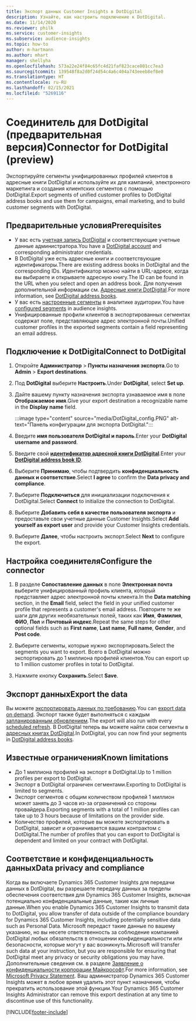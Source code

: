 ```yaml
---
title: Экспорт данных Customer Insights в DotDigital
description: Узнайте, как настроить подключение к DotDigital.
ms.date: 11/14/2020
ms.reviewer: philk
ms.service: customer-insights
ms.subservice: audience-insights
ms.topic: how-to
author: m-hartmann
ms.author: mhart
manager: shellyha
ms.openlocfilehash: 573a22e24f84c65fc4d21faf823cace801cc7ea3
ms.sourcegitcommit: 139548f8a2d0f24d54c4a6c404a743eeeb8ef8e0
ms.translationtype: HT
ms.contentlocale: ru-RU
ms.lasthandoff: 02/15/2021
ms.locfileid: "5269116"
---
```

# <a name="connector-for-dotdigital-preview"></a><span data-ttu-id="719f5-103">Соединитель для DotDigital (предварительная версия)</span><span class="sxs-lookup"><span data-stu-id="719f5-103">Connector for DotDigital (preview)</span></span>

<span data-ttu-id="719f5-104">Экспортируйте сегменты унифицированных профилей клиентов в адресные книги DotDigital и используйте их для кампаний, электронного маркетинга и создания клиентских сегментов с помощью DotDigital.</span><span class="sxs-lookup"><span data-stu-id="719f5-104">Export segments of unified customer profiles to DotDigital address books and use them for campaigns, email marketing, and to build customer segments with DotDigital.</span></span> 

## <a name="prerequisites"></a><span data-ttu-id="719f5-105">Предварительные условия</span><span class="sxs-lookup"><span data-stu-id="719f5-105">Prerequisites</span></span>

-   <span data-ttu-id="719f5-106">У вас есть [учетная запись DotDigital](https://dotdigital.com/) и соответствующие учетные данные администратора.</span><span class="sxs-lookup"><span data-stu-id="719f5-106">You have a [DotDigital account](https://dotdigital.com/) and corresponding administrator credentials.</span></span>
-   <span data-ttu-id="719f5-107">В DotDigital уже есть адресные книги и соответствующие идентификаторы.</span><span class="sxs-lookup"><span data-stu-id="719f5-107">There are existing address books in DotDigital and the corresponding IDs.</span></span> <span data-ttu-id="719f5-108">Идентификатор можно найти в URL-адресе, когда вы выбираете и открываете адресную книгу.</span><span class="sxs-lookup"><span data-stu-id="719f5-108">The ID can be found in the URL when you select and open an address book.</span></span> <span data-ttu-id="719f5-109">Для получения дополнительной информации см. [Адресные книги DotDigital](https://support.dotdigital.com/hc/articles/212211968-Creating-an-address-book).</span><span class="sxs-lookup"><span data-stu-id="719f5-109">For more information, see [DotDigital address books](https://support.dotdigital.com/hc/articles/212211968-Creating-an-address-book).</span></span>
-   <span data-ttu-id="719f5-110">У вас есть [настроенные сегменты](segments.md) в аналитике аудитории.</span><span class="sxs-lookup"><span data-stu-id="719f5-110">You have [configured segments](segments.md) in audience insights.</span></span>
-   <span data-ttu-id="719f5-111">Унифицированные профили клиентов в экспортированных сегментах содержат поле, представляющее адрес электронной почты.</span><span class="sxs-lookup"><span data-stu-id="719f5-111">Unified customer profiles in the exported segments contain a field representing an email address.</span></span>

## <a name="connect-to-dotdigital"></a><span data-ttu-id="719f5-112">Подключение к DotDigital</span><span class="sxs-lookup"><span data-stu-id="719f5-112">Connect to DotDigital</span></span>

1. <span data-ttu-id="719f5-113">Откройте **Администратор** > **Пункты назначения экспорта**.</span><span class="sxs-lookup"><span data-stu-id="719f5-113">Go to **Admin** > **Export destinations**.</span></span>

1. <span data-ttu-id="719f5-114">Под **DotDigital** выберите **Настроить**.</span><span class="sxs-lookup"><span data-stu-id="719f5-114">Under **DotDigital**, select **Set up**.</span></span>

1. <span data-ttu-id="719f5-115">Дайте вашему пункту назначения экспорта узнаваемое имя в поле **Отображаемое имя**.</span><span class="sxs-lookup"><span data-stu-id="719f5-115">Give your export destination a recognizable name in the **Display name** field.</span></span>

   :::image type="content" source="media/DotDigital_config.PNG" alt-text="Панель конфигурации для экспорта DotDigital.":::

1. <span data-ttu-id="719f5-117">Введите **имя пользователя DotDigital и пароль**.</span><span class="sxs-lookup"><span data-stu-id="719f5-117">Enter your **DotDigital username and password**.</span></span>

1. <span data-ttu-id="719f5-118">Введите свой **[идентификатор адресной книги DotDigital](https://support.dotdigital.com/hc/articles/212211968-Creating-an-address-book)**.</span><span class="sxs-lookup"><span data-stu-id="719f5-118">Enter your **[DotDigital address book ID](https://support.dotdigital.com/hc/articles/212211968-Creating-an-address-book)**.</span></span>

1. <span data-ttu-id="719f5-119">Выберите **Принимаю**, чтобы подтвердить **конфиденциальность данных и соответствие**.</span><span class="sxs-lookup"><span data-stu-id="719f5-119">Select **I agree** to confirm the **Data privacy and compliance**.</span></span>

1. <span data-ttu-id="719f5-120">Выберите **Подключиться** для инициализации подключения к DotDigital.</span><span class="sxs-lookup"><span data-stu-id="719f5-120">Select **Connect** to initialize the connection to DotDigital.</span></span>

1. <span data-ttu-id="719f5-121">Выберите **Добавить себя в качестве пользователя экспорта** и предоставьте свои учетные данные Customer Insights.</span><span class="sxs-lookup"><span data-stu-id="719f5-121">Select **Add yourself as export user** and provide your Customer Insights credentials.</span></span>

1. <span data-ttu-id="719f5-122">Выберите **Далее**, чтобы настроить экспорт.</span><span class="sxs-lookup"><span data-stu-id="719f5-122">Select **Next** to configure the export.</span></span>

## <a name="configure-the-connector"></a><span data-ttu-id="719f5-123">Настройка соединителя</span><span class="sxs-lookup"><span data-stu-id="719f5-123">Configure the connector</span></span>

1. <span data-ttu-id="719f5-124">В разделе **Сопоставление данных** в поле **Электронная почта** выберите унифицированный профиль клиента, который представляет адрес электронной почты клиента.</span><span class="sxs-lookup"><span data-stu-id="719f5-124">In the **Data matching** section, in the **Email** field, select the field in your unified customer profile that represents a customer's email address.</span></span> <span data-ttu-id="719f5-125">Повторите те же шаги для других необязательных полей, таких как **Имя**, **Фамилия**, **ФИО**, **Пол** и **Почтовый индекс**.</span><span class="sxs-lookup"><span data-stu-id="719f5-125">Repeat the same steps for other optional fields such as **First name**, **Last name**, **Full name**, **Gender**, and **Post code**.</span></span>

1. <span data-ttu-id="719f5-126">Выберите сегменты, которые нужно экспортировать.</span><span class="sxs-lookup"><span data-stu-id="719f5-126">Select the segments you want to export.</span></span> <span data-ttu-id="719f5-127">Всего в DotDigital можно экспортировать до 1 миллиона профилей клиентов.</span><span class="sxs-lookup"><span data-stu-id="719f5-127">You can export up to 1 million customer profiles in total to DotDigital.</span></span>

1. <span data-ttu-id="719f5-128">Нажмите кнопку **Сохранить**.</span><span class="sxs-lookup"><span data-stu-id="719f5-128">Select **Save**.</span></span>

## <a name="export-the-data"></a><span data-ttu-id="719f5-129">Экспорт данных</span><span class="sxs-lookup"><span data-stu-id="719f5-129">Export the data</span></span>

<span data-ttu-id="719f5-130">Вы можете [экспортировать данных по требованию](export-destinations.md).</span><span class="sxs-lookup"><span data-stu-id="719f5-130">You can [export data on demand](export-destinations.md).</span></span> <span data-ttu-id="719f5-131">Экспорт также будет выполняться с каждым [запланированным обновлением](system.md#schedule-tab).</span><span class="sxs-lookup"><span data-stu-id="719f5-131">The export will also run with every [scheduled refresh](system.md#schedule-tab).</span></span> <span data-ttu-id="719f5-132">В DotDigital теперь вы можете найти свои сегменты в [адресных книгах DotDigital](https://support.dotdigital.com/hc/articles/212211968-Creating-an-address-book).</span><span class="sxs-lookup"><span data-stu-id="719f5-132">In DotDigital, you can now find your segments in [DotDigital address books](https://support.dotdigital.com/hc/articles/212211968-Creating-an-address-book).</span></span>

## <a name="known-limitations"></a><span data-ttu-id="719f5-133">Известные ограничения</span><span class="sxs-lookup"><span data-stu-id="719f5-133">Known limitations</span></span>

- <span data-ttu-id="719f5-134">До 1 миллиона профилей на экспорт в DotDigital.</span><span class="sxs-lookup"><span data-stu-id="719f5-134">Up to 1 million profiles per export to DotDigital.</span></span>
- <span data-ttu-id="719f5-135">Экспорт в DotDigital ограничен сегментами.</span><span class="sxs-lookup"><span data-stu-id="719f5-135">Exporting to DotDigital is limited to segments.</span></span>
- <span data-ttu-id="719f5-136">Экспорт сегментов с общим количеством профилей 1 миллион может занять до 3 часов из-за ограничений со стороны провайдера.</span><span class="sxs-lookup"><span data-stu-id="719f5-136">Exporting segments with a total of 1 million profiles can take up to 3 hours because of limitations on the provider side.</span></span> 
- <span data-ttu-id="719f5-137">Количество профилей, которые вы можете экспортировать в DotDigital, зависит и ограничивается вашим контрактом с DotDigital.</span><span class="sxs-lookup"><span data-stu-id="719f5-137">The number of profiles that you can export to DotDigital is dependent and limited on your contract with DotDigital.</span></span>

## <a name="data-privacy-and-compliance"></a><span data-ttu-id="719f5-138">Соответствие и конфиденциальность данных</span><span class="sxs-lookup"><span data-stu-id="719f5-138">Data privacy and compliance</span></span>

<span data-ttu-id="719f5-139">Когда вы включаете Dynamics 365 Customer Insights для передачи данных в DotDigital, вы разрешаете передачу данных за пределы обеспечения соответствия для Dynamics 365 Customer Insights, включая потенциально конфиденциальные данные, такие как личные данные.</span><span class="sxs-lookup"><span data-stu-id="719f5-139">When you enable Dynamics 365 Customer Insights to transmit data to DotDigital, you allow transfer of data outside of the compliance boundary for Dynamics 365 Customer Insights, including potentially sensitive data such as Personal Data.</span></span> <span data-ttu-id="719f5-140">Microsoft передаст такие данные по вашему указанию, но вы несете ответственность за соблюдение компанией DotDigital любых обязательств в отношении конфиденциальности или безопасности, которые могут у вас возникнуть.</span><span class="sxs-lookup"><span data-stu-id="719f5-140">Microsoft will transfer such data at your instruction, but you are responsible for ensuring that DotDigital meet any privacy or security obligations you may have.</span></span> <span data-ttu-id="719f5-141">Дополнительные сведения см. в разделе [Заявление о конфиденциальности корпорации Майкрософт](https://go.microsoft.com/fwlink/?linkid=396732).</span><span class="sxs-lookup"><span data-stu-id="719f5-141">For more information, see [Microsoft Privacy Statement](https://go.microsoft.com/fwlink/?linkid=396732).</span></span>
<span data-ttu-id="719f5-142">Ваш администратор Dynamics 365 Customer Insights может в любое время удалить этот пункт назначения, чтобы прекратить использование этой функции.</span><span class="sxs-lookup"><span data-stu-id="719f5-142">Your Dynamics 365 Customer Insights Administrator can remove this export destination at any time to discontinue use of this functionality.</span></span>


[!INCLUDE[footer-include](../includes/footer-banner.md)]